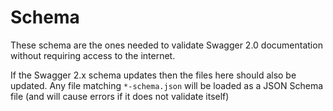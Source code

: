 # Schema

These schema are the ones needed to validate Swagger 2.0 documentation without requiring access to the internet.

If the Swagger 2.x schema updates then the files here should also be updated. Any file matching `*-schema.json` will be loaded as a JSON Schema file (and will cause errors if it does not validate itself)